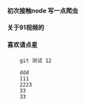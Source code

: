 #### 初次接触node  写一点爬虫 
#### 关于91视频的
#### 喜欢请点星
```
	git 测试 12

    ddd
    111
    2223
    33
    33
```